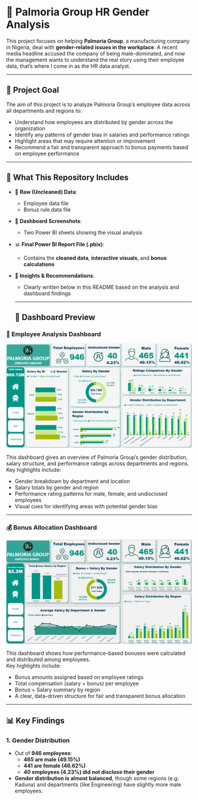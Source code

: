 # 🏢 Palmoria Group HR Gender Analysis

This project focuses on helping **Palmoria Group**, a manufacturing company in Nigeria, deal with **gender-related issues in the workplace**. A recent media headline accused the company of being male-dominated, and now the management wants to understand the real story using their employee data, that’s where I come in as the HR data analyst.

---

## 🎯 Project Goal
The aim of this project is to analyze Palmoria Group’s employee data across all departments and regions to:
- Understand how employees are distributed by gender across the organization
- Identify any patterns of gender bias in salaries and performance ratings
- Highlight areas that may require attention or improvement
- Recommend a fair and transparent approach to bonus payments based on employee performance

---
## 📁 What This Repository Includes

- 📂 **Raw (Uncleaned) Data**:  
  - Employee data file  
  - Bonus rule data file  

- 📸 **Dashboard Screenshots**:  
  - Two Power BI sheets showing the visual analysis  

- 📊 **Final Power BI Report File (.pbix)**:  
  - Contains the **cleaned data**, **interactive visuals**, and **bonus calculations**  

- 🧾 **Insights & Recommendations**:  
  - Clearly written below in this README based on the analysis and dashboard findings  

  ---
  ## 📸 Dashboard Preview

### 🧾 Employee Analysis Dashboard  
![Employee Analysis](https://github.com/Patbakare1/Palmoria_Group_Employee_Analysis/blob/main/Employee_Analysis_Screenshot.png)

This dashboard gives an overview of Palmoria Group’s gender distribution, salary structure, and performance ratings across departments and regions.  
Key highlights include:
- Gender breakdown by department and location  
- Salary totals by gender and region  
- Performance rating patterns for male, female, and undisclosed employees  
- Visual cues for identifying areas with potential gender bias  

---

### 💰 Bonus Allocation Dashboard  
![Bonus Allocation](https://github.com/Patbakare1/Palmoria_Group_Employee_Analysis/blob/main/Bonus_Distribution_Analysis_Screenshot.png)

This dashboard shows how performance-based bonuses were calculated and distributed among employees.  
Key highlights include:
- Bonus amounts assigned based on employee ratings  
- Total compensation (salary + bonus) per employee  
- Bonus + Salary summary by region  
- A clear, data-driven structure for fair and transparent bonus allocation  

---

## 📊 Key Findings

### 1. **Gender Distribution**
- Out of **946 employees**:
  - **465 are male (49.15%)**
  - **441 are female (46.62%)**
  - **40 employees (4.23%) did not disclose their gender**
- **Gender distribution is almost balanced**, though some regions (e.g. Kaduna) and departments (like Engineering) have slightly more male employees.
